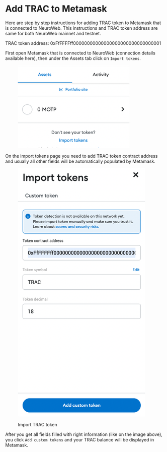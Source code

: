 # Add TRAC to Metamask

Here are step by step instructions for adding TRAC token to Metamask that is connected to NeuroWeb. This instructions and TRAC token address are same for both NeuroWeb mainnet and testnet.

TRAC token address: 0xFfFFFFff00000000000000000000000000000001

First open Metamask that is connected to NeuroWeb (connection details available here), then under the Assets tab click on `Import tokens`.

<figure><img src="../../.gitbook/assets/Screen Shot 2022-12-15 at 14.22.00.png" alt=""><figcaption></figcaption></figure>



On the import tokens page you need to add TRAC token contract address and usually all other fields will be automatically populated by Metamask.

<figure><img src="../../.gitbook/assets/trac_metamask.png" alt=""><figcaption><p>Import TRAC token</p></figcaption></figure>

After you get all fields filled with right information (like on the image above), you click `Add custom tokens` and your TRAC balance will be displayed in Metamask.
